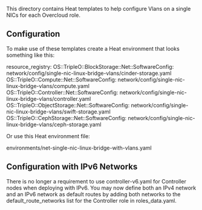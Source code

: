 This directory contains Heat templates to help configure
Vlans on a single NICs for each Overcloud role.

Configuration
-------------

To make use of these templates create a Heat environment that looks
something like this:

  resource\_registry:
    OS::TripleO::BlockStorage::Net::SoftwareConfig: network/config/single-nic-linux-bridge-vlans/cinder-storage.yaml
    OS::TripleO::Compute::Net::SoftwareConfig: network/config/single-nic-linux-bridge-vlans/compute.yaml
    OS::TripleO::Controller::Net::SoftwareConfig: network/config/single-nic-linux-bridge-vlans/controller.yaml
    OS::TripleO::ObjectStorage::Net::SoftwareConfig: network/config/single-nic-linux-bridge-vlans/swift-storage.yaml
    OS::TripleO::CephStorage::Net::SoftwareConfig: network/config/single-nic-linux-bridge-vlans/ceph-storage.yaml

Or use this Heat environment file:

  environments/net-single-nic-linux-bridge-with-vlans.yaml

Configuration with IPv6 Networks
--------------------------------

There is no longer a requirement to use controller-v6.yaml for Controller nodes
when deploying with IPv6. You may now define both an IPv4 network and an IPv6
network as default routes by adding both networks to the default_route_networks
list for the Controller role in roles_data.yaml.
